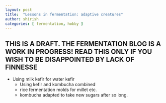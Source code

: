 ```yaml
---
layout: post
title:  "Lessons in fermentation: adaptive creatures"
author: shirish
categories: [ fermentation, hobby ]
---
```


## THIS IS A DRAFT. THE FERMENTATION BLOG IS A WORK IN PROGRESS! READ THIS ONLY IF YOU WISH TO BE DISAPPOINTED BY LACK OF FINNESSE

* Using milk kefir for water kefir
    * Using kefir and kombucha combined
    * rice fermentation molds for millet etc.
    * kombucha adapted to take new sugars after so long.
